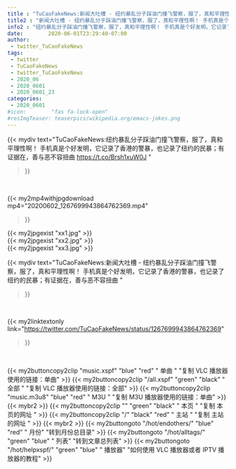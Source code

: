 ```yaml
---
title : "TuCaoFakeNews:新闻大吐槽 - 纽约暴乱分子踩油门撞飞警察，服了，真和平理性啊！ 手机真是个好发明，它记录了香港的警暴，也记录了纽约的民暴；有证据在，善与恶不容扭曲 "
title2 : "新闻大吐槽 - 纽约暴乱分子踩油门撞飞警察，服了，真和平理性啊！ 手机真是个好发明，它记录了香港的警暴，也记录了纽约的民暴；有证据在，善与恶不容扭曲 "
info2 : "纽约暴乱分子踩油门撞飞警察，服了，真和平理性啊！ 手机真是个好发明，它记录了香港的警暴，也记录了纽约的民暴；有证据在，善与恶不容扭曲 https://t.co/Brsh1xuW0J "
date:        2020-06-01T23:29:40-07:00
author:
 - twitter_TuCaoFakeNews
tags:
 - twitter
 - TuCaoFakeNews
 - twitter_TuCaoFakeNews
 - 2020_06
 - 2020_0601
 - 2020_0601_23
categories:
 - 2020_0601
#icon:        "fas fa-lock-open"
#resImgTeaser: teaserpics/wikipedia.org/emacs-jokes.png
---
```


{{< mydiv text="TuCaoFakeNews:纽约暴乱分子踩油门撞飞警察，服了，真和平理性啊！ 手机真是个好发明，它记录了香港的警暴，也记录了纽约的民暴；有证据在，善与恶不容扭曲 https://t.co/Brsh1xuW0J "
>}}
<br>


{{< my2mp4withjpgdownload mp4="20200602_1267699943864762369.mp4"
>}}

{{< my2jpgexist "xx1.jpg" >}}<br>
{{< my2jpgexist "xx2.jpg" >}}<br>
{{< my2jpgexist "xx3.jpg" >}}<br>



{{< mydiv text="TuCaoFakeNews:新闻大吐槽 - 纽约暴乱分子踩油门撞飞警察，服了，真和平理性啊！ 手机真是个好发明，它记录了香港的警暴，也记录了纽约的民暴；有证据在，善与恶不容扭曲 "
>}}
<br>

{{< my2linktextonly link="https://twitter.com/TuCaoFakeNews/status/1267699943864762369"
>}}


<br>

{{< my2buttoncopy2clip "music.xspf"        "blue"   "red"    " 单曲 "  "复制 VLC 播放器使用的链接：单曲" >}} {{< my2buttoncopy2clip "/all.xspf"         "green"  "black"  " 全部 "  "复制 VLC 播放器使用的链接：全部" >}} {{< my2buttoncopy2clip "music.m3u8"        "blue"   "red"    " M3U  "    "复制 M3U 播放器使用的链接：单曲" >}} {{< mybr2 >}} {{< my2buttoncopy2clip ""                  "green"  "black"  " 本页 "    "复制 本页的网址 " >}} {{< my2buttoncopy2clip "/"                 "black"  "red"    " 主站 "    "复制 主站的网址 " >}} {{< mybr2 >}} {{< my2buttongoto      "/hot/endothers/"   "blue"   "red"    " 月份"   "转到月份总目录" >}} {{< my2buttongoto      "/hot/alltags/"     "green"  "blue"   " 列表"   "转到文章总列表" >}} {{< my2buttongoto      "/hot/helpxspf/"    "green"  "blue"   " 播放器" "如何使用 VLC 播放器或者 IPTV 播放器的教程" >}} 
